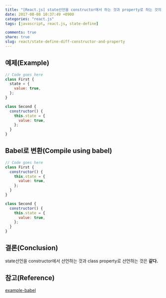 ```yaml
---
title: "[React.js] state선언을 constructor에서 하는 것과 property로 하는 것의 차이(Difference to define state in constructor or using property)"
date: 2017-08-08 10:37:49 +0900
categories: "react.js"
tags: [javascript, react.js, state-define]

comments: true
share: true
slug: react/state-define-diff-constructor-and-property
---
```


## 예제(Example)

```js
// Code goes here
class First {
  state = {
    value: true,
  };
}

class Second {
  constructor() {
    this.state = {
      value: true,
    };
  }
}
```

## Babel로 변환(Compile using babel)

```js
// Code goes here
class First {
  constructor() {
    this.state = {
      value: true,
    };
  }
}

class Second {
  constructor() {
    this.state = {
      value: true,
    };
  }
}
```

## 결론(Conclusion)

state선언을 constructor에서 선언하는 것과 class property로 선언하는 것은 **같다.**

## 참고(Reference)

[example-babel](https://babeljs.io/repl/#?babili=false&evaluate=true&lineWrap=false&presets=react%2Cstage-0&targets=&browsers=&builtIns=false&debug=false&code_lz=PTAEGEHsBMFNQOaVgZ1AC1gJ1gKAMYA2AhimgGICWWKALqAN66ih3G3wC8jzLoAbsUIBXWAC5QtLKN4BfXLIDcuAiTKgAyrHyQAdtB4sduutPy1IWUAAoAlIb610lFADo2HUNyZ8-gkeKS0ni-SnIKykA&experimental=false&loose=false&spec=false)
